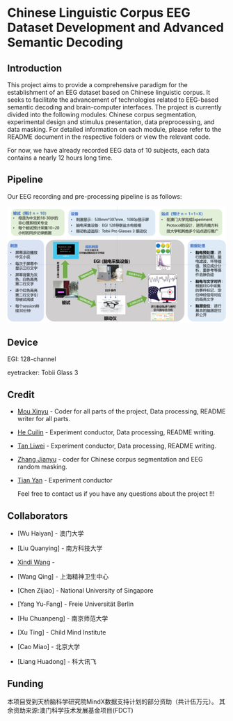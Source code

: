 # Chinese Linguistic Corpus EEG Dataset Development and Advanced Semantic Decoding

## Introduction

This project aims to provide a comprehensive paradigm for the establishment of an EEG dataset based on Chinese linguistic corpus. It seeks to facilitate the advancement of technologies related to EEG-based semantic decoding and brain-computer interfaces. The project is currently divided into the following modules: Chinese corpus segmentation, experimental design and stimulus presentation, data preprocessing, and data masking. For detailed information on each module, please refer to the README document in the respective folders or view the relevant code.

For now, we have already recorded EEG data of 10 subjects, each data contains a nearly 12 hours long time. 

## Pipeline

Our EEG recording and pre-processing pipeline is as follows:

![](image/pipeline.png)

## Device

EGI: 128-channel

eyetracker: Tobii Glass 3

## Credit 

- [Mou Xinyu](https://github.com/12485953) - Coder for all parts of the project, Data processing, README writer for all parts.

- [He Cuilin](https://github.com/CuilinHe) - Experiment conductor, Data processing, README writing.

- [Tan Liwei](https://github.com/tanliwei09) - Experiment conductor, Data processing, README writing.

- [Zhang Jianyu](https://github.com/ionaaaa) - coder for Chinese corpus segmentation and EEG random masking.
  
- [Tian Yan](https://github.com/Bryantianyan) - Experiment conductor

  Feel free to contact us if you have any questions about the project !!!
  
## Collaborators
- [Wu Haiyan] -  澳门大学

- [Liu Quanying] - 南方科技大学
  
- [Xindi Wang](https://github.com/sandywang) - 

- [Wang Qing] - 上海精神卫生中心
  
- [Chen Zijiao] - National University of Singapore
  
- [Yang Yu-Fang] - Freie Universität Berlin
  
- [Hu Chuanpeng] - 南京师范大学
  
- [Xu Ting] - Child Mind Institute

- [Cao Miao] - 北京大学

- [Liang Huadong] - 科大讯飞
## Funding

本项目受到天桥脑科学研究院MindX数据支持计划的部分资助（共计伍万元）。
其余资助来源:澳门科学技术发展基金项目(FDCT)
